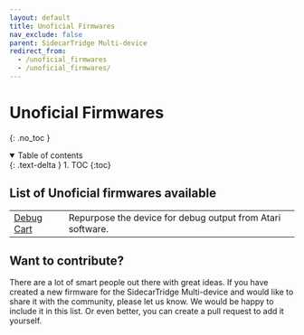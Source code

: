```yaml
---
layout: default
title: Unoficial Firmwares
nav_exclude: false
parent: SidecarTridge Multi-device
redirect_from:
  - /unoficial_firmwares
  - /unoficial_firmwares/
---
```


# Unoficial Firmwares
{: .no_toc }

<details open markdown="block">
  <summary>
    Table of contents
  </summary>
  {: .text-delta }
1. TOC
{:toc}
</details>

## List of Unoficial firmwares available


|  |  |
|-------|---------|
| [Debug Cart](https://github.com/czietz/atari-debug-cart) | Repurpose the device for debug output from Atari software. |



## Want to contribute?

There are a lot of smart people out there with great ideas. If you have created a new firmware for the SidecarTridge Multi-device and would like to share it with the community, please let us know. We would be happy to include it in this list. Or even better, you can create a pull request to add it yourself.